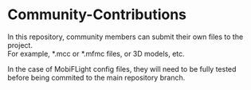 # Community-Contributions

In this repository, community members can submit their own files to the project.    
For example, *.mcc or *.mfmc files, or 3D models, etc.    

In the case of MobiFLight config files, they will need to be fully tested before being commited to the main repository branch.
